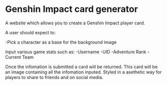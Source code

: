 # Genshin Impact card generator

A website which allows you to create a Genshin Impact player card.


A user should expect to: 

-Pick a character as a base for the background image

Input various game stats such as: 
-Username
-UID
-Adventure Rank
-Current Team

Once the infomation is submitted a card will be returned. 
This card will be an image containing all the infomation inputed. 
Styled in a asethetic way for players to share to friends and on social media. 
